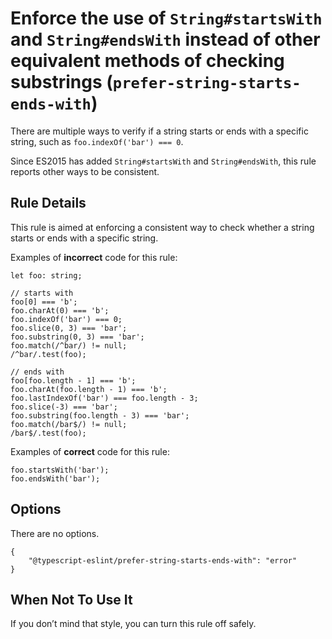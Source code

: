 Enforce the use of `String#startsWith` and `String#endsWith` instead of other equivalent methods of checking substrings (`prefer-string-starts-ends-with`)
==========================================================================================================================================================

There are multiple ways to verify if a string starts or ends with a specific string, such as `foo.indexOf('bar') === 0`.

Since ES2015 has added `String#startsWith` and `String#endsWith`, this rule reports other ways to be consistent.

Rule Details
------------

This rule is aimed at enforcing a consistent way to check whether a string starts or ends with a specific string.

Examples of **incorrect** code for this rule:

    let foo: string;

    // starts with
    foo[0] === 'b';
    foo.charAt(0) === 'b';
    foo.indexOf('bar') === 0;
    foo.slice(0, 3) === 'bar';
    foo.substring(0, 3) === 'bar';
    foo.match(/^bar/) != null;
    /^bar/.test(foo);

    // ends with
    foo[foo.length - 1] === 'b';
    foo.charAt(foo.length - 1) === 'b';
    foo.lastIndexOf('bar') === foo.length - 3;
    foo.slice(-3) === 'bar';
    foo.substring(foo.length - 3) === 'bar';
    foo.match(/bar$/) != null;
    /bar$/.test(foo);

Examples of **correct** code for this rule:

    foo.startsWith('bar');
    foo.endsWith('bar');

Options
-------

There are no options.

    {
        "@typescript-eslint/prefer-string-starts-ends-with": "error"
    }

When Not To Use It
------------------

If you don’t mind that style, you can turn this rule off safely.

